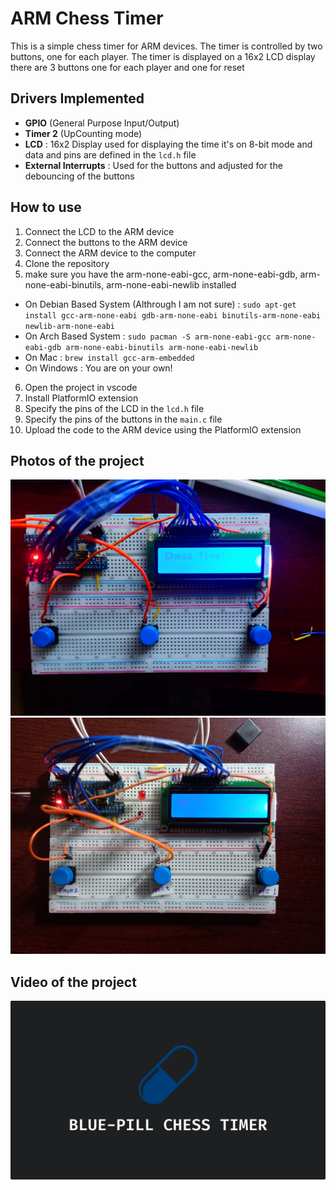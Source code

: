 # ARM Chess Timer 

This is a simple chess timer for ARM devices. The timer is controlled by two buttons, one for each player. The timer is displayed on a 16x2 LCD display there are 3 buttons one for each player and one for reset

## Drivers Implemented
- **GPIO** (General Purpose Input/Output)
- **Timer 2**  (UpCounting mode)
- **LCD** : 16x2 Display used for displaying the time it's on 8-bit mode and data and pins are defined in the `lcd.h` file
- **External Interrupts** : Used for the buttons and adjusted for the debouncing of the buttons

## How to use

1. Connect the LCD to the ARM device
2. Connect the buttons to the ARM device
3. Connect the ARM device to the computer
4. Clone the repository
5. make sure you have the arm-none-eabi-gcc, arm-none-eabi-gdb, arm-none-eabi-binutils, arm-none-eabi-newlib installed
  - On Debian Based System (Althrough I am not sure) : `sudo apt-get install gcc-arm-none-eabi gdb-arm-none-eabi binutils-arm-none-eabi newlib-arm-none-eabi`  
  - On Arch Based System : `sudo pacman -S arm-none-eabi-gcc arm-none-eabi-gdb arm-none-eabi-binutils arm-none-eabi-newlib`
  - On Mac : `brew install gcc-arm-embedded`
  - On Windows : You are on your own!
6. Open the project in vscode 
7. Install PlatformIO extension
8. Specify the pins of the LCD in the `lcd.h` file 
9. Specify the pins of the buttons in the `main.c` file
10. Upload the code to the ARM device using the PlatformIO extension

## Photos of the project
![image](https://github.com/Walid-Kh/Arm-Chess-Timer/blob/master/assets/ChessTime!.jpg)
![image](https://github.com/Walid-Kh/Arm-Chess-Timer/blob/master/assets/Time.jpg)

## Video of the project
[![A Video of the project](https://github.com/Walid-Kh/Arm-Chess-Timer/blob/master/assets/blue-pill.png)](https://www.youtube.com/watch?v=0KKOslfDLpI)